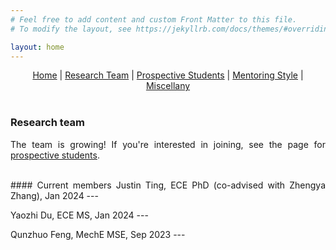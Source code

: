 ```yaml
---
# Feel free to add content and custom Front Matter to this file.
# To modify the layout, see https://jekyllrb.com/docs/themes/#overriding-theme-defaults

layout: home
---
```


<style>body {text-align: justify}</style>

<center>
<a href="./index.html">Home</a> | <a href="./team.html">Research Team</a> | <a href="./prospectives.html">Prospective Students</a> | <a href="./mentoring.html">Mentoring Style</a> | <a href="./miscellany.html">Miscellany</a>
</center>
<br>

### **Research team**

The team is growing! If you're interested in joining, see the page for <a href="./prospectives.html">prospective students</a>.

<br>
#### Current members
Justin Ting, ECE PhD (co-advised with Zhengya Zhang), Jan 2024 ---

Yaozhi Du, ECE MS, Jan 2024 ---

Qunzhuo Feng, MechE MSE, Sep 2023 ---